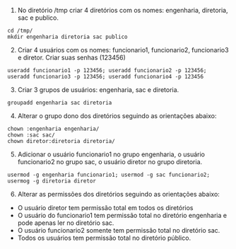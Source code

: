1. No diretório /tmp criar 4 diretórios com os nomes: engenharia, diretoria, sac e publico.
```shell
cd /tmp/
mkdir engenharia diretoria sac publico
```

2. Criar 4 usuários com os nomes: funcionario1, funcionario2, funcionario3 e diretor. Criar suas senhas (123456)
```shell
useradd funcionario1 -p 123456; useradd funcionario2 -p 123456; useradd funcionario3 -p 123456; useradd funcionario4 -p 123456
```

3. Criar 3 grupos de usuários: engenharia, sac e diretoria.
```shell
groupadd engenharia sac diretoria
```

4. Alterar o grupo dono dos diretórios seguindo as orientações abaixo:
```shell
chown :engenharia engenharia/
chown :sac sac/
chown diretor:diretoria diretoria/
```

5. Adicionar o usuário funcionario1 no grupo engenharia, o usuário funcionario2 no grupo sac, o usuário diretor no grupo diretoria.
```shell
usermod -g engenharia funcionario1; usermod -g sac funcionario2; usermog -g diretoria diretor
```

6. Alterar as permissões dos diretórios seguindo as orientações abaixo:
- O usuário diretor tem permissão total em todos os diretórios
- O usuário do funcionario1 tem permissão total no diretório engenharia e pode apenas ler no diretório sac.
- O usuário funcionario2 somente tem permissão total no diretório sac.
- Todos os usuários tem permissão total no diretório público.
```shell

```
